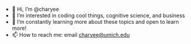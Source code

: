- 👋 Hi, I’m @charyee
- 👀 I’m interested in coding cool things, cognitive science, and business
- 🌱 I’m constantly learning more about these topics and open to learn more!
- 📫 How to reach me: email charyee@umich.edu
